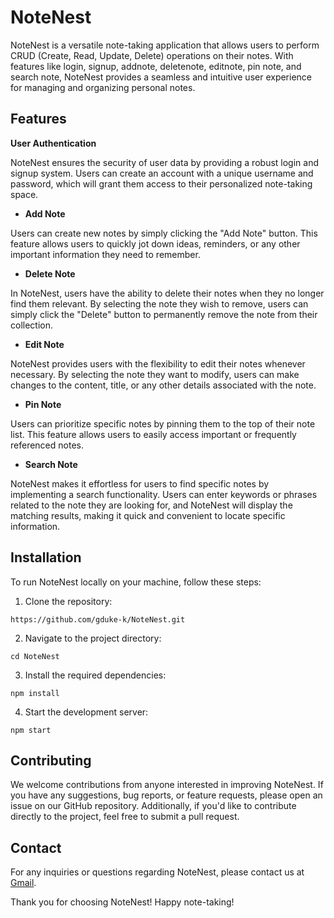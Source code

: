 # NoteNest

NoteNest is a versatile note-taking application that allows users to perform CRUD (Create, Read, Update, Delete) operations on their notes. With features like login, signup, addnote, deletenote, editnote, pin note, and search note, NoteNest provides a seamless and intuitive user experience for managing and organizing personal notes.

## Features

**User Authentication**

NoteNest ensures the security of user data by providing a robust login and signup system. Users can create an account with a unique username and password, which will grant them access to their personalized note-taking space.

- **Add Note**

Users can create new notes by simply clicking the "Add Note" button. This feature allows users to quickly jot down ideas, reminders, or any other important information they need to remember.

- **Delete Note**

In NoteNest, users have the ability to delete their notes when they no longer find them relevant. By selecting the note they wish to remove, users can simply click the "Delete" button to permanently remove the note from their collection.

- **Edit Note**

NoteNest provides users with the flexibility to edit their notes whenever necessary. By selecting the note they want to modify, users can make changes to the content, title, or any other details associated with the note.

- **Pin Note**

Users can prioritize specific notes by pinning them to the top of their note list. This feature allows users to easily access important or frequently referenced notes.

- **Search Note**

NoteNest makes it effortless for users to find specific notes by implementing a search functionality. Users can enter keywords or phrases related to the note they are looking for, and NoteNest will display the matching results, making it quick and convenient to locate specific information.

## Installation

To run NoteNest locally on your machine, follow these steps:

1. Clone the repository:

```
https://github.com/gduke-k/NoteNest.git
```

2. Navigate to the project directory:

```
cd NoteNest
```

3. Install the required dependencies:

```
npm install
```

4. Start the development server:

```
npm start
```

## Contributing

We welcome contributions from anyone interested in improving NoteNest. If you have any suggestions, bug reports, or feature requests, please open an issue on our GitHub repository. Additionally, if you'd like to contribute directly to the project, feel free to submit a pull request.

## Contact

For any inquiries or questions regarding NoteNest, please contact us at [Gmail](gauravkl922@gmail.com).

Thank you for choosing NoteNest! Happy note-taking!
